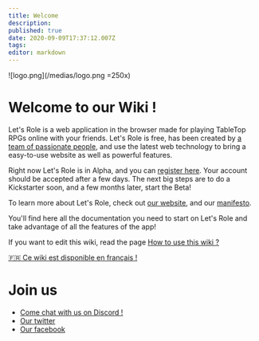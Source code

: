 ```yaml
---
title: Welcome
description: 
published: true
date: 2020-09-09T17:37:12.007Z
tags: 
editor: markdown
---
```


![logo.png](/medias/logo.png =250x)

# Welcome to our Wiki !
Let's Role is a web application in the browser made for playing TableTop RPGs online with your friends. Let's Role is free, has been created by [a team of passionate people](/en/staff), and use the latest web technology to bring a easy-to-use website as well as powerful features.

Right now Let's Role is in Alpha, and you can [register here](https://alpha.lets-role.com/register). Your account should be accepted after a few days. The next big steps are to do a Kickstarter soon, and a few months later, start the Beta!

To learn more about Let's Role, check out [our website](https://lets-role.com), and our [manifesto](https://www.lets-role.com/manifesto).

You'll find here all the documentation you need to start on Let's Role and take advantage of all the features of the app!

If you want to edit this wiki, read the page [How to use this wiki ?](/en/how-to-use-this-wiki)

[:fr: Ce wiki est disponible en français !](/fr/home)

# Join us
- [Come chat with us on Discord !](https://discord.gg/m5cqTwa)
- [Our twitter](https://twitter.com/LetsRoleRPG)
- [Our facebook](https://www.facebook.com/LetsRoleRPG)